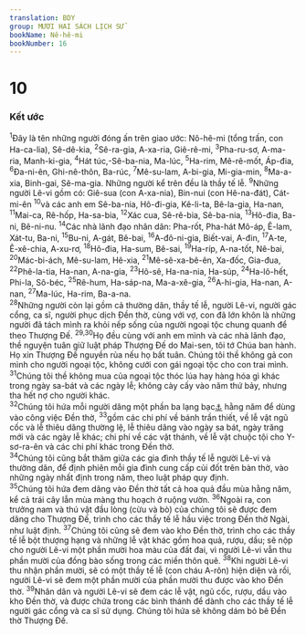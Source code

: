 ```yaml
---
translation: BDY
group: MƯƠI HAI SÁCH LỊCH SỬ
bookName: Nê-hê-mi 
bookNumber: 16
---
```


<div class="title"><h1>10</h1><h3>Kết ước</h3></div>
<span class="verse ne_10_1"><sup>1</sup>Đây là tên những người đóng ấn trên giao ước: Nô-hê-mi (tổng trấn, con Ha-ca-lia), Sê-dê-kia, </span>
<span class="verse ne_10_2"><sup>2</sup>Sê-ra-gia, A-xa-ria, Giê-rê-mi, </span>
<span class="verse ne_10_3"><sup>3</sup>Pha-ru-sơ, A-ma-ria, Manh-ki-gia, </span>
<span class="verse ne_10_4"><sup>4</sup>Hát túc,-Sê-ba-nia, Ma-lúc, </span>
<span class="verse ne_10_5"><sup>5</sup>Ha-rim, Mê-rê-mốt, Áp-đia, </span>
<span class="verse ne_10_6"><sup>6</sup>Đa-ni-ên, Ghi-nê-thôn, Ba-rúc, </span>
<span class="verse ne_10_7"><sup>7</sup>Mê-su-lam, A-bi-gia, Mi-gia-min, </span>
<span class="verse ne_10_8"><sup>8</sup>Ma-a-xia, Binh-gai, Sê-ma-gia. Những người kể trên đều là thầy tế lễ. </span>
<span class="verse ne_10_9"><sup>9</sup>Những người Lê-vi gồm có: Giê-sua (con A-xa-nia), Bin-nui (con Hê-na-đát), Cát-mi-ên </span>
<span class="verse ne_10_10"><sup>10</sup>và các anh em Sê-ba-nia, Hô-đi-gia, Kê-li-ta, Bê-la-gia, Ha-nan, </span>
<span class="verse ne_10_11"><sup>11</sup>Mai-ca, Rê-hốp, Ha-sa-bia, </span>
<span class="verse ne_10_12"><sup>12</sup>Xác cua, Sê-rê-bia, Sê-ba-nia, </span>
<span class="verse ne_10_13"><sup>13</sup>Hô-đia, Ba-ni, Bê-ni-nu. </span>
<span class="verse ne_10_14"><sup>14</sup>Các nhà lãnh đạo nhân dân: Pha-rốt, Pha-hát Mô-áp, Ê-lam, Xát-tu, Ba-ni, </span>
<span class="verse ne_10_15"><sup>15</sup>Bu-ni, A-gát, Bê-bai, </span>
<span class="verse ne_10_16"><sup>16</sup>A-đô-ni-gia, Biết-vai, A-đin, </span>
<span class="verse ne_10_17"><sup>17</sup>A-te, Ê-xê-chia, A-xu-rơ, </span>
<span class="verse ne_10_18"><sup>18</sup>Hô-đia, Ha-sum, Bê-sai, </span>
<span class="verse ne_10_19"><sup>19</sup>Ha-ríp, A-na-tốt, Nê-bai, </span>
<span class="verse ne_10_20"><sup>20</sup>Mác-bi-ách, Mê-su-lam, Hê-xia, </span>
<span class="verse ne_10_21"><sup>21</sup>Mê-sê-xa-bê-ên, Xa-đốc, Gia-đua, </span>
<span class="verse ne_10_22"><sup>22</sup>Phê-la-tia, Ha-nan, A-na-gia, </span>
<span class="verse ne_10_23"><sup>23</sup>Hô-sê, Ha-na-nia, Ha-súp, </span>
<span class="verse ne_10_24"><sup>24</sup>Ha-lô-hết, Phi-la, Sô-béc, </span>
<span class="verse ne_10_25"><sup>25</sup>Rê-hum, Ha-sáp-na, Ma-a-xê-gia, </span>
<span class="verse ne_10_26"><sup>26</sup>A-hi-gia, Ha-nan, A-nan, </span>
<span class="verse ne_10_27"><sup>27</sup>Ma-lúc, Ha-rim, Ba-a-na.<br/></span>
<span class="verse ne_10_28"><sup>28</sup>Những người còn lại gồm cả thường dân, thầy tế lễ, người Lê-vi, người gác cổng, ca sĩ, người phục dịch Đền thờ, cùng với vợ, con đã lớn khôn là những người đã tách mình ra khỏi nếp sống của người ngoại tộc chung quanh để theo Thượng Đế. </span>
<span class="verse ne_10_29 ne_10_30"><sup>29,30</sup>Họ đều cùng với anh em mình và các nhà lãnh đạo, thề nguyện tuân giữ luật pháp Thượng Đế do Mai-sen, tôi tớ Chúa ban hành. Họ xin Thượng Đế nguyền rủa nếu họ bất tuân. Chúng tôi thề không gả con mình cho người ngoại tộc, không cưới con gái ngoại tộc cho con trai mình. </span>
<span class="verse ne_10_31"><sup>31</sup>Chúng tôi thề không mua của ngoại tộc thóc lúa hay hàng hóa gì khác trong ngày sa-bát và các ngày lễ; không cày cấy vào năm thứ bảy, nhưng tha hết nợ cho người khác.<br/></span>
<span class="verse ne_10_32"><sup>32</sup>Chúng tôi hứa mỗi người dâng một phần ba lạng bạc<a href="#" data-toggle="tooltip" data-placement="bottom" title="Nt sheqel">⚓</a> hằng năm để dùng vào công việc Đền thờ, </span>
<span class="verse ne_10_33"><sup>33</sup>gồm các chi phí về bánh trần thiết, về lễ vật ngũ cốc và lễ thiêu dâng thường lệ, lễ thiêu dâng vào ngày sa bát, ngày trăng mới và các ngày lễ khác; chi phí về các vật thánh, về lễ vật chuộc tội cho Y-sơ-ra-ên và các chi phí khác trong Đền thờ.<br/></span>
<span class="verse ne_10_34"><sup>34</sup>Chúng tôi cũng bắt thăm giữa các gia đình thầy tế lễ người Lê-vi và thường dân, để định phiên mỗi gia đình cung cấp củi đốt trên bàn thờ, vào những ngày nhất định trong năm, theo luật pháp quy định.<br/></span>
<span class="verse ne_10_35"><sup>35</sup>Chúng tôi hứa đem dâng vào Đền thờ tất cả hoa quả đầu mùa hằng năm, kể cả trái cây lẫn mùa màng thu hoạch ở ruộng vườn. </span>
<span class="verse ne_10_36"><sup>36</sup>Ngoài ra, con trưởng nam và thú vật đầu lòng (cừu và bò) của chúng tôi sẽ được đem dâng cho Thượng Đế, trình cho các thầy tế lễ hầu việc trong Đền thờ Ngài, như luật định. </span>
<span class="verse ne_10_37"><sup>37</sup>Chúng tôi cũng sẽ đem vào kho Đền thờ, trình cho các thầy tế lễ bột thượng hạng và những lễ vật khác gồm hoa quả, rượu, dầu; sẽ nộp cho người Lê-vi một phần mười hoa màu của đất đai, vì người Lê-vi vẫn thu phần mười của đồng bào sống trong các miền thôn quê. </span>
<span class="verse ne_10_38"><sup>38</sup>Khi người Lê-vi thu nhận phần mười, sẽ có một thầy tế lễ (con cháu A-rôn) hiện diện và rồi, người Lê-vi sẽ đem một phần mười của phần mười thu được vào kho Đền thờ. </span>
<span class="verse ne_10_39"><sup>39</sup>Nhân dân và người Lê-vi sẽ đem các lễ vật, ngũ cốc, rượu, dầu vào kho Đền thờ, và được chứa trong các bình thánh để dành cho các thầy tế lễ người gác cổng và ca sĩ sử dụng. Chúng tôi hứa sẽ không dám bỏ bê Đền thờ Thượng Đế.</span>

